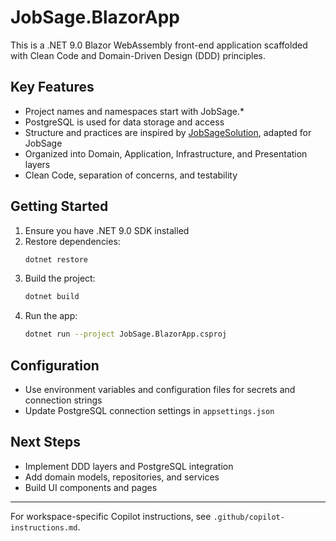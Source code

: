 # JobSage.BlazorApp

This is a .NET 9.0 Blazor WebAssembly front-end application scaffolded with Clean Code and Domain-Driven Design (DDD) principles.

## Key Features
- Project names and namespaces start with JobSage.*
- PostgreSQL is used for data storage and access
- Structure and practices are inspired by [JobSageSolution](https://github.com/shishir28/JobSageSolution), adapted for JobSage
- Organized into Domain, Application, Infrastructure, and Presentation layers
- Clean Code, separation of concerns, and testability

## Getting Started
1. Ensure you have .NET 9.0 SDK installed
2. Restore dependencies:
   ```sh
   dotnet restore
   ```
3. Build the project:
   ```sh
   dotnet build
   ```
4. Run the app:
   ```sh
   dotnet run --project JobSage.BlazorApp.csproj
   ```

## Configuration
- Use environment variables and configuration files for secrets and connection strings
- Update PostgreSQL connection settings in `appsettings.json`

## Next Steps
- Implement DDD layers and PostgreSQL integration
- Add domain models, repositories, and services
- Build UI components and pages

---
For workspace-specific Copilot instructions, see `.github/copilot-instructions.md`.
